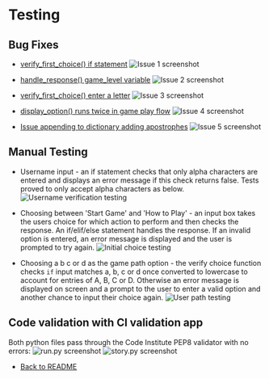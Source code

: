 # Testing

## Bug Fixes

* [verify_first_choice() if statement](https://github.com/ccp84/go_north/issues/1)
![Issue 1 screenshot](documentation/issue_1.png)

* [handle_response() game_level variable](https://github.com/ccp84/go_north/issues/2)
![Issue 2 screenshot](documentation/issue_2.png)

* [verify_first_choice() enter a letter](https://github.com/ccp84/go_north/issues/3)
![Issue 3 screenshot](documentation/issue_3.png)

* [display_option() runs twice in game play flow](https://github.com/ccp84/go_north/issues/4)
![Issue 4 screenshot](documentation/issue_4.png)

* [Issue appending to dictionary adding apostrophes](https://github.com/ccp84/go_north/issues/5)
![Issue 5 screenshot](documentation/issue_5.png)

## Manual Testing

* Username input - an if statement checks that only alpha characters are entered and displays an error message if this check returns false. Tests proved to only accept alpha characters as below.
![Username verification testing](documentation/player_name_testing.png)

* Choosing between 'Start Game' and 'How to Play' - an input box takes the users choice for which action to perform and then checks the response. An if/elif/else statement handles the response. If an invalid option is entered, an error message is displayed and the user is prompted to try again. 
![Initial choice testing](documentation/initial_choice_testing.png)

* Choosing a b c or d as the game path option - the verify choice function checks `if` input matches a, b, c or d once converted to lowercase to account for entries of A, B, C or D. Otherwise an error message is displayed on screen and a prompt to the user to enter a valid option and another chance to input their choice again. 
![User path testing](documentation/game_path_choice_test.png)

## Code validation with CI validation app

Both python files pass through the Code Institute PEP8 validator with no errors:
![run.py screenshot](documentation/runpy_verify.png)
![story.py screenshot](documentation/storypy_verify.png)


* [Back to README](README.md)